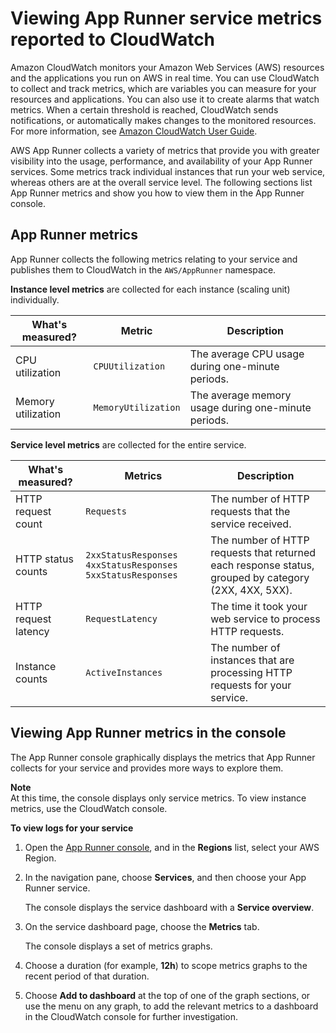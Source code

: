 # Viewing App Runner service metrics reported to CloudWatch<a name="monitor-cw"></a>

Amazon CloudWatch monitors your Amazon Web Services \(AWS\) resources and the applications you run on AWS in real time\. You can use CloudWatch to collect and track metrics, which are variables you can measure for your resources and applications\. You can also use it to create alarms that watch metrics\. When a certain threshold is reached, CloudWatch sends notifications, or automatically makes changes to the monitored resources\. For more information, see [Amazon CloudWatch User Guide](https://docs.aws.amazon.com/AmazonCloudWatch/latest/monitoring/)\.

AWS App Runner collects a variety of metrics that provide you with greater visibility into the usage, performance, and availability of your App Runner services\. Some metrics track individual instances that run your web service, whereas others are at the overall service level\. The following sections list App Runner metrics and show you how to view them in the App Runner console\.

## App Runner metrics<a name="monitor-cw.metrics"></a>

App Runner collects the following metrics relating to your service and publishes them to CloudWatch in the `AWS/AppRunner` namespace\.

**Instance level metrics** are collected for each instance \(scaling unit\) individually\.


|  **What's measured?**  |  **Metric**  |  **Description**  | 
| --- | --- | --- | 
|  CPU utilization  |  `CPUUtilization`  |  The average CPU usage during one\-minute periods\.  | 
|  Memory utilization  |  `MemoryUtilization`  |  The average memory usage during one\-minute periods\.  | 

**Service level metrics** are collected for the entire service\.


|  **What's measured?**  |  **Metrics**  |  **Description**  | 
| --- | --- | --- | 
|  HTTP request count  |  `Requests`  |  The number of HTTP requests that the service received\.  | 
|  HTTP status counts  |  `2xxStatusResponses` `4xxStatusResponses` `5xxStatusResponses`  |  The number of HTTP requests that returned each response status, grouped by category \(2XX, 4XX, 5XX\)\.  | 
|  HTTP request latency  |  `RequestLatency`  |  The time it took your web service to process HTTP requests\.  | 
|  Instance counts  |  `ActiveInstances`   |  The number of instances that are processing HTTP requests for your service\.   | 

## Viewing App Runner metrics in the console<a name="monitor-cw.console"></a>

The App Runner console graphically displays the metrics that App Runner collects for your service and provides more ways to explore them\.

**Note**  
At this time, the console displays only service metrics\. To view instance metrics, use the CloudWatch console\.

**To view logs for your service**

1. Open the [App Runner console](https://console.aws.amazon.com/apprunner), and in the **Regions** list, select your AWS Region\.

1. In the navigation pane, choose **Services**, and then choose your App Runner service\.

   The console displays the service dashboard with a **Service overview**\.

1. On the service dashboard page, choose the **Metrics** tab\.

   The console displays a set of metrics graphs\.   

1. Choose a duration \(for example, **12h**\) to scope metrics graphs to the recent period of that duration\.

1. Choose **Add to dashboard** at the top of one of the graph sections, or use the menu on any graph, to add the relevant metrics to a dashboard in the CloudWatch console for further investigation\.